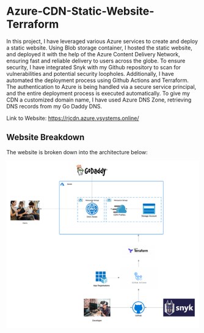 # Azure-CDN-Static-Website-Terraform
In this project, I have leveraged various Azure services to create and deploy a static website. Using Blob storage container, I hosted the static website, and deployed it with the help of the Azure Content Delivery Network, ensuring fast and reliable delivery to users across the globe. To ensure security, I have integrated Snyk with my Github repository to scan for vulnerabilities and potential security loopholes. Additionally, I have automated the deployment process using Github Actions and Terraform. The authentication to Azure is being handled via a secure service principal, and the entire deployment process is executed automatically. To give my CDN a customized domain name, I have used Azure DNS Zone, retrieving DNS records from my Go Daddy DNS.

Link to Website: https://rjcdn.azure.vsystems.online/


## Website Breakdown

The website is broken down into the architecture below:

![storage-website](https://github.com/rjones18/Images/blob/main/Azure%20CDN%20Static%20Site%20(1).png)


